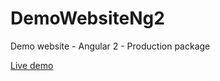 # DemoWebsiteNg2
Demo website - Angular 2 - Production package

[Live demo](https://leilap.github.io/DemoWebsiteNg2/dist/index.html)
